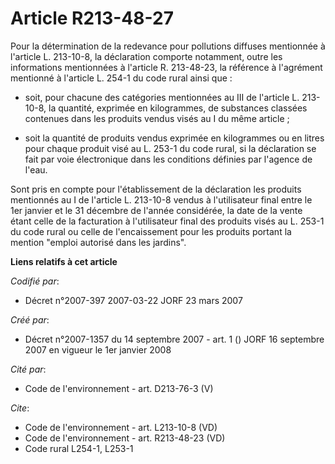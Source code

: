 # Article R213-48-27

Pour la détermination de la redevance pour pollutions diffuses mentionnée à l'article L. 213-10-8, la déclaration comporte
notamment, outre les informations mentionnées à l'article R. 213-48-23, la référence à l'agrément mentionné à l'article L.
254-1 du code rural ainsi que :

- soit, pour chacune des catégories mentionnées au III de l'article L. 213-10-8, la quantité, exprimée en kilogrammes, de
substances classées contenues dans les produits vendus visés au I du même article ;

- soit la quantité de produits vendus exprimée en kilogrammes ou en litres pour chaque produit visé au L. 253-1 du code
rural, si la déclaration se fait par voie électronique dans les conditions définies par l'agence de l'eau.

Sont pris en compte pour l'établissement de la déclaration les produits mentionnés au I de l'article L. 213-10-8 vendus à
l'utilisateur final entre le 1er janvier et le 31 décembre de l'année considérée, la date de la vente étant celle de la
facturation à l'utilisateur final des produits visés au L. 253-1 du code rural ou celle de l'encaissement pour les produits
portant la mention "emploi autorisé dans les jardins".

**Liens relatifs à cet article**

_Codifié par_:

  - Décret n°2007-397 2007-03-22 JORF 23 mars 2007

_Créé par_:

  - Décret n°2007-1357 du 14 septembre 2007 - art. 1 () JORF 16 septembre 2007 en vigueur le 1er janvier 2008

_Cité par_:

  - Code de l'environnement - art. D213-76-3 (V)

_Cite_:

  - Code de l'environnement - art. L213-10-8 (VD)
  - Code de l'environnement - art. R213-48-23 (VD)
  - Code rural L254-1, L253-1
